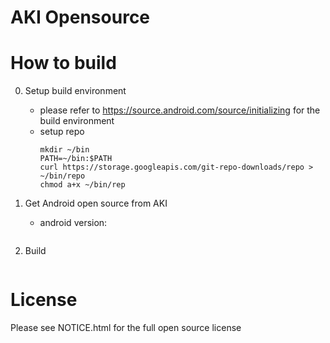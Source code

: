 # AKI Opensource 

# How to build

0. Setup build environment
   - please refer to https://source.android.com/source/initializing for the build environment
   - setup repo
     ```
     mkdir ~/bin
     PATH=~/bin:$PATH
     curl https://storage.googleapis.com/git-repo-downloads/repo > ~/bin/repo
     chmod a+x ~/bin/rep
     ```
  
1. Get Android open source from AKI
   - android version:   
   ```
   ```

2. Build
   ```
   ```

# License
Please see NOTICE.html for the full open source license
